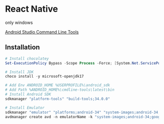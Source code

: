 # React Native

only windows

[Android Studio Command Line Tools](https://developer.android.google.cn/studio?hl=zh-cn)

## Installation

```powershell
# Install chocolatey
Set-ExecutionPolicy Bypass -Scope Process -Force; [System.Net.ServicePointManager]::SecurityProtocol = [System.Net.ServicePointManager]::SecurityProtocol -bor 3072; iex ((New-Object System.Net.WebClient).DownloadString('https://community.chocolatey.org/install.ps1'))

# Install JDK
choco install -y microsoft-openjdk17

# Add Env ANDROID_HOME %USERPROFILE%\android_sdk
# Add Path %ANDROID_HOME%\cmdline-tools\latest\bin
# Install Android SDK
sdkmanager "platform-tools" "build-tools;34.0.0"

# Install Emulator
sdkmanager "emulator" "platforms;android-34" "system-images;android-34;google_apis;x86_64"
avdmanager create avd -n emulatorName -k "system-images;android-34;google_apis;x86_64" -d "pixel"
```

